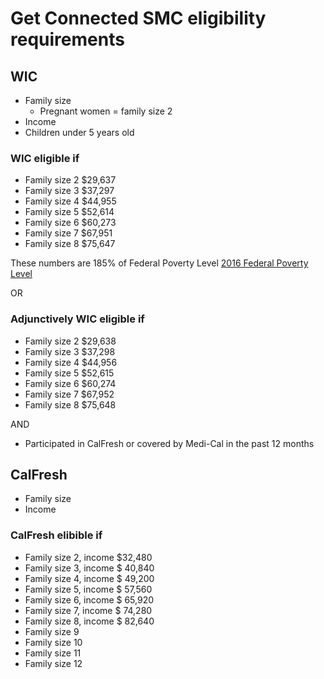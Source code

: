 # Get Connected SMC eligibility requirements

## WIC

- Family size
  - Pregnant women = family size 2
- Income
- Children under 5 years old

### WIC eligible if

- Family size 2 $29,637
- Family size 3 $37,297
- Family size 4 $44,955
- Family size 5 $52,614
- Family size 6 $60,273
- Family size 7 $67,951
- Family size 8 $75,647

These numbers are 185% of Federal Poverty Level [2016 Federal Poverty Level](https://liheapch.acf.hhs.gov/news/july16/FPG.htm)

OR

### Adjunctively WIC eligible if

- Family size 2 $29,638
- Family size 3 $37,298
- Family size 4 $44,956
- Family size 5 $52,615
- Family size 6 $60,274
- Family size 7 $67,952
- Family size 8 $75,648

AND

- Participated in CalFresh or covered by Medi-Cal in the past 12 months

## CalFresh
* Family size
* Income 

### CalFresh elibible if
* Family size 2, income $32,480
* Family size 3, income $ 40,840
* Family size 4, income $ 49,200
* Family size 5, income $ 57,560
* Family size 6, income $ 65,920
* Family size 7, income $ 74,280
* Family size 8, income $ 82,640
* Family size 9
* Family size 10
* Family size 11
* Family size 12
